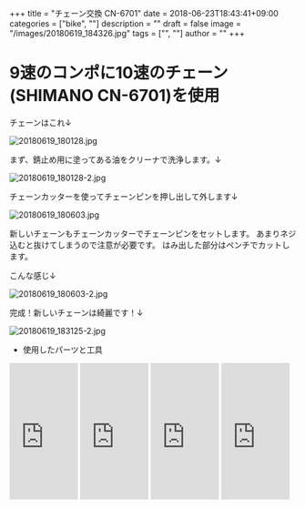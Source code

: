 ﻿+++
title = "チェーン交換 CN-6701"
date = 2018-06-23T18:43:41+09:00
categories = ["bike", ""]
description = ""
draft = false
image = "/images/20180619_184326.jpg"
tags = ["", ""]
author = ""
+++


# 9速のコンポに10速のチェーン(SHIMANO CN-6701)を使用



チェーンはこれ↓

![20180619_180128.jpg](/images/20180619_180128.jpg)


まず、錆止め用に塗ってある油をクリーナで洗浄します。↓

![20180619_180128-2.jpg](/images/20180619_180128-2.jpg)

チェーンカッターを使ってチェーンピンを押し出して外します↓

![20180619_180603.jpg](/images/20180619_180603.jpg)


新しいチェーンもチェーンカッターでチェーンピンをセットします。
あまりネジ込むと抜けてしまうので注意が必要です。
はみ出した部分はペンチでカットします。

こんな感じ↓

![20180619_180603-2.jpg](/images/20180619_180603-2.jpg)

完成！新しいチェーンは綺麗です！↓

![20180619_183125-2.jpg](/images/20180619_183125-2.jpg)


- 使用したパーツと工具


<iframe style="width:120px;height:240px;" marginwidth="0" marginheight="0" scrolling="no" frameborder="0" src="https://rcm-fe.amazon-adsystem.com/e/cm?ref=tf_til&t=yokochi-22&m=amazon&o=9&p=8&l=as1&IS1=1&detail=1&asins=B004IA41L2&linkId=3f3c742604789a3ceb02957c368372ea&bc1=ffffff&lt1=_top&fc1=333333&lc1=0066c0&bg1=ffffff&f=ifr">
    </iframe>


<iframe style="width:120px;height:240px;" marginwidth="0" marginheight="0" scrolling="no" frameborder="0" src="https://rcm-fe.amazon-adsystem.com/e/cm?ref=tf_til&t=yokochi-22&m=amazon&o=9&p=8&l=as1&IS1=1&detail=1&asins=B009FUAM22&linkId=6bc43f76b8981bb604144161582e7beb&bc1=ffffff&lt1=_top&fc1=333333&lc1=0066c0&bg1=ffffff&f=ifr">
    </iframe>

<iframe style="width:120px;height:240px;" marginwidth="0" marginheight="0" scrolling="no" frameborder="0" src="https://rcm-fe.amazon-adsystem.com/e/cm?ref=tf_til&t=yokochi-22&m=amazon&o=9&p=8&l=as1&IS1=1&detail=1&asins=B00UFBRA2A&linkId=4fab660cadf91bc5340533266733ce20&bc1=ffffff&lt1=_top&fc1=333333&lc1=0066c0&bg1=ffffff&f=ifr">
    </iframe>

<iframe style="width:120px;height:240px;" marginwidth="0" marginheight="0" scrolling="no" frameborder="0" src="https://rcm-fe.amazon-adsystem.com/e/cm?ref=tf_til&t=yokochi-22&m=amazon&o=9&p=8&l=as1&IS1=1&detail=1&asins=B005X332UE&linkId=c5c5184c72c0a27688de16e6956042ff&bc1=ffffff&lt1=_top&fc1=333333&lc1=0066c0&bg1=ffffff&f=ifr">
    </iframe>

